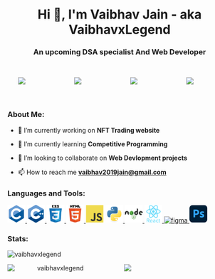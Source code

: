 <!-- name -->
<h1 align="center">Hi 👋, I'm Vaibhav Jain - aka VaibhavxLegend</h1>
<h3 align="center">An upcoming DSA specialist And Web Developer </h3>
<br>

<!-- social media links -->
<p align="center" style="display: flex; justify-content: space-around;">
<a href="https://leetcode.com/u/VaibhavxLegend/">
<img src="https://img.shields.io/badge/-LeetCode-FFA116?style=for-the-badge&logo=LeetCode&logoColor=white"/></a> &nbsp;&nbsp;&nbsp;&nbsp;
<a href="https://www.linkedin.com/in/vaibhav-jain-dsa-dev-design">
<img src="https://img.shields.io/badge/LinkedIn-0077B5?style=for-the-badge&logo=linkedin&logoColor=white"/></a> &nbsp;&nbsp;&nbsp;&nbsp;
<a href="https://x.com/VaibhavxLegend">
<img src="https://img.shields.io/badge/Twitter-1DA1F2?style=for-the-badge&logo=twitter&logoColor=white"/></a> &nbsp;&nbsp;&nbsp;&nbsp;
<a href="https://www.codechef.com/users/vaibhav_jain_4">
<img src="https://img.shields.io/badge/Codechef-%23B92B27.svg?&style=for-the-badge&logo=Codechef&logoColor=white"></a> &nbsp;&nbsp;&nbsp;&nbsp;
</p>
<br>

<!-- details -->
<h3 align="left">About Me:</h3>
<p>


- 🔭 I’m currently working on **NFT Trading website**

- 🌱 I’m currently learning **Competitive Programming**

- 👯 I’m looking to collaborate on **Web Devlopment projects**

- 📫 How to reach me **vaibhav2019jain@gmail.com**
</p>

<!-- languages and tools -->
<h3 align="left">Languages and Tools:</h3>
<p align="left">
<a href="https://www.cprogramming.com/" target="_blank" rel="noreferrer"> 
<img src="https://raw.githubusercontent.com/devicons/devicon/master/icons/c/c-original.svg" alt="c" width="40" height="40"/> </a> 
<a href="https://www.w3schools.com/cpp/" target="_blank" rel="noreferrer"> 
<img src="https://raw.githubusercontent.com/devicons/devicon/master/icons/cplusplus/cplusplus-original.svg" alt="cplusplus" width="40" height="40"/> </a>
<a href="https://www.w3schools.com/css/" target="_blank" rel="noreferrer"> 
<img src="https://raw.githubusercontent.com/devicons/devicon/master/icons/css3/css3-original-wordmark.svg" alt="css3" width="40" height="40"/> </a>
<a href="https://www.w3.org/html/" target="_blank" rel="noreferrer">
<img src="https://raw.githubusercontent.com/devicons/devicon/master/icons/html5/html5-original-wordmark.svg" alt="html5" width="40" height="40"/> </a>
<a href="https://developer.mozilla.org/en-US/docs/Web/JavaScript" target="_blank" rel="noreferrer">
<img src="https://raw.githubusercontent.com/devicons/devicon/master/icons/javascript/javascript-original.svg" alt="javascript" width="40" height="40"/></a>
<a href="https://www.python.org" target="_blank" rel="noreferrer"> 
<img src="https://raw.githubusercontent.com/devicons/devicon/master/icons/python/python-original.svg" alt="python" width="40" height="40"/> </a>
<a href="https://nodejs.org" target="_blank" rel="noreferrer"> 
<img src="https://raw.githubusercontent.com/devicons/devicon/master/icons/nodejs/nodejs-original-wordmark.svg" alt="nodejs" width="40" height="40"/> </a>
<a href="https://reactjs.org/" target="_blank" rel="noreferrer">
<img src="https://raw.githubusercontent.com/devicons/devicon/master/icons/react/react-original-wordmark.svg" alt="react" width="40" height="40"/> </a>
<a href="https://www.figma.com/" target="_blank" rel="noreferrer"> 
<img src="https://www.vectorlogo.zone/logos/figma/figma-icon.svg" alt="figma" width="40" height="40"/> </a>
<a href="https://www.photoshop.com/en" target="_blank" rel="noreferrer">
<img src="https://raw.githubusercontent.com/devicons/devicon/master/icons/photoshop/photoshop-original.svg" alt="photoshop" width="40" height="40"/> </a>
</p>

<!-- stats -->
<h3 align="left">Stats:</h3>
<p align="left"> <img src="https://komarev.com/ghpvc/?username=vaibhavxlegend&label=Profile%20views&color=0e75b6&style=flat" alt="vaibhavxlegend" /> </p>

<p align="center">
<img align="left" width="44%" src="https://github-readme-stats-git-masterrstaa-rickstaa.vercel.app/api?username=vaibhavxlegend&theme=radical" alt="vaibhavxlegend"/>
      
<img width="48%" align="right" src="https://github-readme-streak-stats.herokuapp.com/?user=vaibhavxlegend&theme=radical" />
</p>
